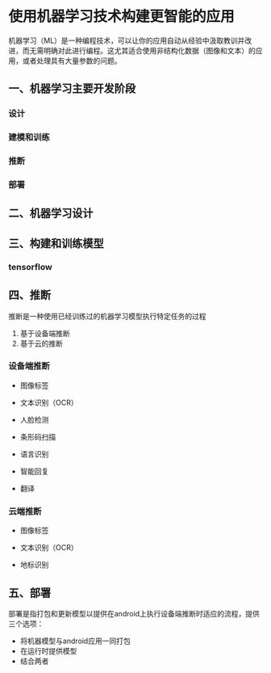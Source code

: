 # 使用机器学习技术构建更智能的应用

机器学习（ML）是一种编程技术，可以让你的应用自动从经验中汲取教训并改进，而无需明确对此进行编程。这尤其适合使用非结构化数据（图像和文本）的应用，或者处理具有大量参数的问题。

## 一、机器学习主要开发阶段

### 设计

### 建模和训练

### 推断

### 部署

##  二、机器学习设计

## 三、构建和训练模型

### tensorflow

## 四、推断

推断是一种使用已经训练过的机器学习模型执行特定任务的过程

1. 基于设备端推断
2. 基于云的推断

### 设备端推断

* 图像标签

* 文本识别（OCR）

* 人脸检测

* 条形码扫描

* 语言识别

* 智能回复

* 翻译

### 云端推断

* 图像标签

* 文本识别（OCR）

* 地标识别

## 五、部署

部署是指打包和更新模型以提供在android上执行设备端推断时适应的流程，提供三个选项：

* 将机器模型与android应用一同打包
* 在运行时提供模型
* 结合两者